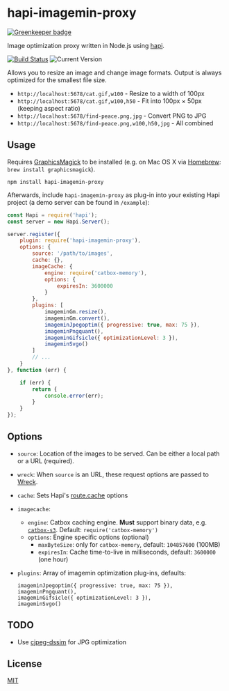 # hapi-imagemin-proxy

[![Greenkeeper badge](https://badges.greenkeeper.io/fhemberger/hapi-imagemin-proxy.svg)](https://greenkeeper.io/)

Image optimization proxy written in Node.js using [hapi](http://hapijs.com/).

[![Build Status](https://travis-ci.org/fhemberger/hapi-imagemin-proxy.svg?branch=master)](http://travis-ci.org/fhemberger/hapi-imagemin-proxy) ![Current Version](https://img.shields.io/npm/v/hapi-imagemin-proxy.svg)

Allows you to resize an image and change image formats. Output is always optimized for the smallest file size.

- `http://localhost:5678/cat.gif,w100` - Resize to a width of 100px
- `http://localhost:5678/cat.gif,w100,h50` - Fit into 100px &times; 50px (keeping aspect ratio)
- `http://localhost:5678/find-peace.png,jpg` - Convert PNG to JPG
- `http://localhost:5678/find-peace.png,w100,h50,jpg` - All combined


## Usage

Requires [GraphicsMagick](http://www.graphicsmagick.org) to be installed (e.g. on Mac OS X via [Homebrew](http://brew.sh): `brew install graphicsmagick`).

```
npm install hapi-imagemin-proxy
```

Afterwards, include `hapi-imagemin-proxy` as plug-in into your existing Hapi project (a demo server can be found in `/example`):

```javascript
const Hapi = require('hapi');
const server = new Hapi.Server();

server.register({
    plugin: require('hapi-imagemin-proxy'),
    options: {
        source: '/path/to/images',
        cache: {},
        imageCache: {
            engine: require('catbox-memory'),
            options: {
                expiresIn: 3600000
            }
        },
        plugins: [
            imageminGm.resize(),
            imageminGm.convert(),
            imageminJpegoptim({ progressive: true, max: 75 }),
            imageminPngquant(),
            imageminGifsicle({ optimizationLevel: 3 }),
            imageminSvgo()
        ]
        // ...
    }
}, function (err) {

    if (err) {
        return {
            console.error(err);
        }
    }
});
```


## Options

- `source`: Location of the images to be served. Can be either a local path or a URL (required).
- `wreck`: When `source` is an URL, these request options are passed to [Wreck](https://github.com/hapijs/wreck#requestmethod-uri-options-callback).
- `cache`: Sets Hapi's [route.cache](http://hapijs.com/api#route-options) options
- `imagecache`:
    - `engine`: Catbox caching engine. **Must** support binary data, e.g. [`catbox-s3`](https://github.com/fhemberger/catbox-s3). Default: `require('catbox-memory')`
    - `options`: Engine specific options (optional)
        - `maxByteSize`: only for `catbox-memory`, default: `104857600` (100MB)
        - `expiresIn`: Cache time-to-live in milliseconds, default: `3600000` (one hour)
- `plugins`: Array of imagemin optimization plug-ins, defaults:

    ```
    imageminJpegoptim({ progressive: true, max: 75 }),
    imageminPngquant(),
    imageminGifsicle({ optimizationLevel: 3 }),
    imageminSvgo()
    ```


## TODO

- Use [cjpeg-dssim](https://github.com/technopagan/cjpeg-dssim) for JPG optimization


## License

[MIT](LICENSE.txt)
